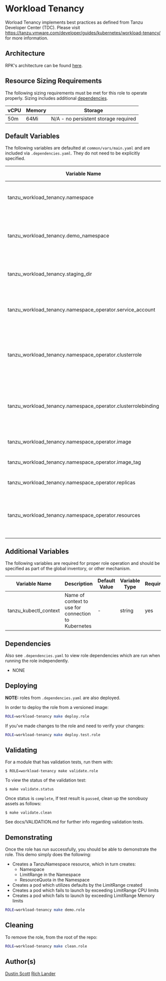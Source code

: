 # Workload Tenancy

Worload Tenancy implements best practices as defined from Tanzu Developer Center (TDC).  Please visit https://tanzu.vmware.com/developer/guides/kubernetes/workload-tenancy/
for more information.

## Architecture

RPK's architecture can be found [here](../../docs/ARCHITECTURE.md#workload-tenancy).


## Resource Sizing Requirements

The following sizing requirements must be met for this role to operate properly.  Sizing includes additional [dependencies](#dependencies).

| vCPU | Memory | Storage |
| --- | --- | --- |
| 50m | 64Mi | N/A - no persistent storage required |

## Default Variables

The following variables are defaulted at `common/vars/main.yaml` and are included via `.dependencies.yaml`. They
do not need to be explicitly specified.

| Variable Name | Description | Default Value | Variable Type | Required |
| --- | --- | --- | --- | --- |
| tanzu_workload_tenancy.namespace | Defines the name for the workload-tenancy namespace | "tanzu-workload-tenancy" | string | yes |
| tanzu_workload_tenancy.demo_namespace | Defines the name for the workload-tenancy namespace used by `make demo.role` | "tanzu-demo" | string | yes |
| tanzu_workload_tenancy.staging_dir | Local directory to write the staging manfiests to | "{{ rpk_staging_dir }}/tanzu-workload-tenancy" | string | yes |
| tanzu_workload_tenancy.namespace_operator.service_account | Service account used to run the namespace-operator | "namespace-operator" | string | yes |
| tanzu_workload_tenancy.namespace_operator.clusterrole | Cluster Role used by service account which runs the namespace-operator | "namespace-operator-clusterrole" | string | yes |
| tanzu_workload_tenancy.namespace_operator.clusterrolebinding | Cluster Role Binding used by service account/role which runs the namespace-operator | "namespace-operator-clusterrolebinding" | string | yes |
| tanzu_workload_tenancy.namespace_operator.image | namespace-operator image | "scottd018/namespace-operator" | string | yes |
| tanzu_workload_tenancy.namespace_operator.image_tag | namespace-operator image tag | "v0.0.1beta" | string | yes |
| tanzu_workload_tenancy.namespace_operator.replicas | namespace-operator replica count | 2 | integer | yes |
| tanzu_workload_tenancy.namespace_operator.resources | Normal Kubernetes resource construct defining resource requirements | See `common/vars/main.yaml` | dict | yes |

## Additional Variables

The following variables are required for proper role operation and should be specified as part
of the global inventory, or other mechanism.

| Variable Name | Description | Default Value | Variable Type | Required |
| --- | --- | --- | --- | --- |
| tanzu_kubectl_context | Name of context to use for connection to Kubernetes | - | string | yes |


## Dependencies

Also see `.dependencies.yaml` to view role dependencies which are run when running the role
independently.

* NONE


## Deploying

**NOTE:** roles from `.dependencies.yaml` are also deployed.

In order to deploy the role from a versioned image:

```bash
ROLE=workload-tenancy make deploy.role
```

If you've made changes to the role and need to verify your changes:

```bash
ROLE=workload-tenancy make deploy.test.role
```

## Validating

For a module that has validation tests, run them with:

    $ ROLE=workload-tenancy make validate.role

To view the status of the validation test:

    $ make validate.status

Once status is `complete`, If test result is `passed`, clean up the sonobuoy
assets as follows:

    $ make validate.clean

See docs/VALIDATION.md for further info regarding validation tests.


## Demonstrating

Once the role has run successfully, you should be able to demonstrate the role.  This demo simply
does the following:

- Creates a TanzuNamespace resource, which in turn creates:
  - Namespace
  - LimitRange in the Namespace
  - ResourceQuota in the Namespace
- Creates a pod which utilizes defaults by the LimitRange created
- Creates a pod which fails to launch by exceeding LimitRange CPU limits
- Creates a pod which fails to launch by exceeding LimitRange Memory limits

```bash
ROLE=workload-tenancy make demo.role
```


## Cleaning

To remove the role, from the root of the repo:

```bash
ROLE=workload-tenancy make clean.role
```


## Author(s)
[Dustin Scott](mailto:sdustin@vmware.com)
[Rich Lander](mailto:landerr@vmware.com)
